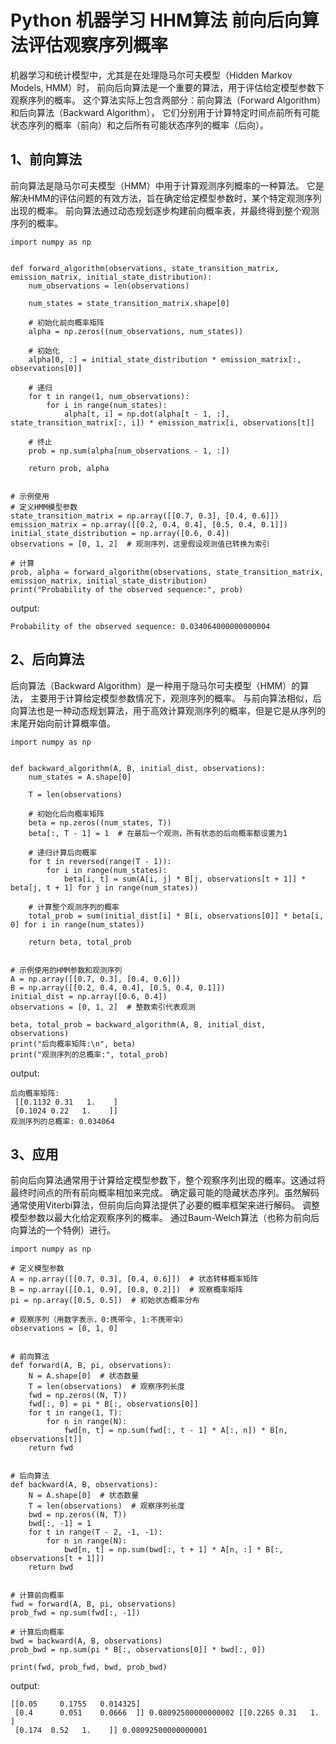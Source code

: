# Python 机器学习 HHM算法 前向后向算法评估观察序列概率

机器学习和统计模型中，尤其是在处理隐马尔可夫模型（Hidden Markov Models, HMM）时，
前向后向算法是一个重要的算法，用于评估给定模型参数下观察序列的概率。
这个算法实际上包含两部分：前向算法（Forward Algorithm）和后向算法（Backward Algorithm），
它们分别用于计算特定时间点前所有可能状态序列的概率（前向）和之后所有可能状态序列的概率（后向）。

## 1、前向算法
前向算法是隐马尔可夫模型（HMM）中用于计算观测序列概率的一种算法。
它是解决HMM的评估问题的有效方法，旨在确定给定模型参数时，某个特定观测序列出现的概率。
前向算法通过动态规划逐步构建前向概率表，并最终得到整个观测序列的概率。

```text
import numpy as np


def forward_algorithm(observations, state_transition_matrix, emission_matrix, initial_state_distribution):
    num_observations = len(observations)

    num_states = state_transition_matrix.shape[0]

    # 初始化前向概率矩阵
    alpha = np.zeros((num_observations, num_states))

    # 初始化
    alpha[0, :] = initial_state_distribution * emission_matrix[:, observations[0]]

    # 递归
    for t in range(1, num_observations):
        for i in range(num_states):
            alpha[t, i] = np.dot(alpha[t - 1, :], state_transition_matrix[:, i]) * emission_matrix[i, observations[t]]

    # 终止
    prob = np.sum(alpha[num_observations - 1, :])
    
    return prob, alpha


# 示例使用
# 定义HMM模型参数
state_transition_matrix = np.array([[0.7, 0.3], [0.4, 0.6]])
emission_matrix = np.array([[0.2, 0.4, 0.4], [0.5, 0.4, 0.1]])
initial_state_distribution = np.array([0.6, 0.4])
observations = [0, 1, 2]  # 观测序列，这里假设观测值已转换为索引

# 计算
prob, alpha = forward_algorithm(observations, state_transition_matrix, emission_matrix, initial_state_distribution)
print("Probability of the observed sequence:", prob)
```
output:
```text
Probability of the observed sequence: 0.034064000000000004
```

## 2、后向算法
后向算法（Backward Algorithm）是一种用于隐马尔可夫模型（HMM）的算法，
主要用于计算给定模型参数情况下，观测序列的概率。
与前向算法相似，后向算法也是一种动态规划算法，用于高效计算观测序列的概率，但是它是从序列的末尾开始向前计算概率值。

```text
import numpy as np


def backward_algorithm(A, B, initial_dist, observations):
    num_states = A.shape[0]

    T = len(observations)

    # 初始化后向概率矩阵
    beta = np.zeros((num_states, T))
    beta[:, T - 1] = 1  # 在最后一个观测，所有状态的后向概率都设置为1

    # 递归计算后向概率
    for t in reversed(range(T - 1)):
        for i in range(num_states):
            beta[i, t] = sum(A[i, j] * B[j, observations[t + 1]] * beta[j, t + 1] for j in range(num_states))

    # 计算整个观测序列的概率
    total_prob = sum(initial_dist[i] * B[i, observations[0]] * beta[i, 0] for i in range(num_states))

    return beta, total_prob


# 示例使用的HMM参数和观测序列
A = np.array([[0.7, 0.3], [0.4, 0.6]])
B = np.array([[0.2, 0.4, 0.4], [0.5, 0.4, 0.1]])
initial_dist = np.array([0.6, 0.4])
observations = [0, 1, 2]  # 整数索引代表观测

beta, total_prob = backward_algorithm(A, B, initial_dist, observations)
print("后向概率矩阵:\n", beta)
print("观测序列的总概率:", total_prob)
```
output:
```text
后向概率矩阵:
 [[0.1132 0.31   1.    ]
 [0.1024 0.22   1.    ]]
观测序列的总概率: 0.034064
```

## 3、应用
前向后向算法通常用于计算给定模型参数下，整个观察序列出现的概率。这通过将最终时间点的所有前向概率相加来完成。
确定最可能的隐藏状态序列。虽然解码通常使用Viterbi算法，但前向后向算法提供了必要的概率框架来进行解码。
调整模型参数以最大化给定观察序列的概率。
通过Baum-Welch算法（也称为前向后向算法的一个特例）进行。

```text
import numpy as np

# 定义模型参数
A = np.array([[0.7, 0.3], [0.4, 0.6]])  # 状态转移概率矩阵
B = np.array([[0.1, 0.9], [0.8, 0.2]])  # 观察概率矩阵
pi = np.array([0.5, 0.5])  # 初始状态概率分布

# 观察序列（用数字表示，0:携带伞, 1:不携带伞）
observations = [0, 1, 0]


# 前向算法
def forward(A, B, pi, observations):
    N = A.shape[0]  # 状态数量
    T = len(observations)  # 观察序列长度
    fwd = np.zeros((N, T))
    fwd[:, 0] = pi * B[:, observations[0]]
    for t in range(1, T):
        for n in range(N):
            fwd[n, t] = np.sum(fwd[:, t - 1] * A[:, n]) * B[n, observations[t]]
    return fwd


# 后向算法
def backward(A, B, observations):
    N = A.shape[0]  # 状态数量
    T = len(observations)  # 观察序列长度
    bwd = np.zeros((N, T))
    bwd[:, -1] = 1
    for t in range(T - 2, -1, -1):
        for n in range(N):
            bwd[n, t] = np.sum(bwd[:, t + 1] * A[n, :] * B[:, observations[t + 1]])
    return bwd


# 计算前向概率
fwd = forward(A, B, pi, observations)
prob_fwd = np.sum(fwd[:, -1])

# 计算后向概率
bwd = backward(A, B, observations)
prob_bwd = np.sum(pi * B[:, observations[0]] * bwd[:, 0])

print(fwd, prob_fwd, bwd, prob_bwd)
```
output:
```text
[[0.05     0.1755   0.014325]
 [0.4      0.051    0.0666  ]] 0.08092500000000002 [[0.2265 0.31   1.    ]
 [0.174  0.52   1.    ]] 0.08092500000000001
```